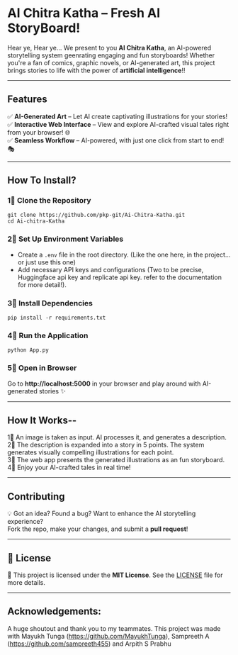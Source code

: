 # AI Chitra Katha – Fresh AI StoryBoard!

Hear ye, Hear ye... We present to you **AI Chitra Katha**, an AI-powered storytelling system geenrating engaging and fun storyboards! Whether you're a fan of comics, graphic novels, or AI-generated art, this project brings stories to life with the power of **artificial intelligence**!! 

---

## Features  

✅ **AI-Generated Art** – Let AI create captivating illustrations for your stories!   
✅ **Interactive Web Interface** – View and explore AI-crafted visual tales right from your browser! 🌐  
✅ **Seamless Workflow** – AI-powered, with just one click from start to end! 🎭  

---

## How To Install?  

### 1⃣ Clone the Repository  
```bash/powershell
git clone https://github.com/pkp-git/Ai-Chitra-Katha.git
cd Ai-chitra-Katha
```  

### 2⃣ Set Up Environment Variables  
- Create a `.env` file in the root directory. (Like the one here, in the project... or just use this one)  
- Add necessary API keys and configurations (Two to be precise, Huggingface api key and replicate api key. refer to the documentation for more detail!).  

### 3⃣ Install Dependencies  
```bash/powershell
pip install -r requirements.txt
```  

### 4⃣ Run the Application  
```bash/powershell
python App.py
```  

### 5⃣ Open in Browser  
Go to **http://localhost:5000** in your browser and play around with AI-generated stories ✨  

---

## How It Works--  

1⃣ An image is taken as input. AI processes it, and generates a description.  
2⃣ The description is expanded into a story in 5 points. The system generates visually compelling illustrations for each point.  
3⃣ The web app presents the generated illustrations as an fun storyboard.  
4⃣ Enjoy your AI-crafted tales in real time!  

---

## Contributing  

💡 Got an idea? Found a bug? Want to enhance the AI storytelling experience?  
Fork the repo, make your changes, and submit a **pull request**!  

---

## 📜 License  

📝 This project is licensed under the **MIT License**. See the [LICENSE](LICENSE) file for more details.  

---

## Acknowledgements:  

A huge shoutout and thank you to my teammates. This project was made with Mayukh Tunga (https://github.com/MayukhTunga), Sampreeth A (https://github.com/sampreeth455) and Arpith S Prabhu 

